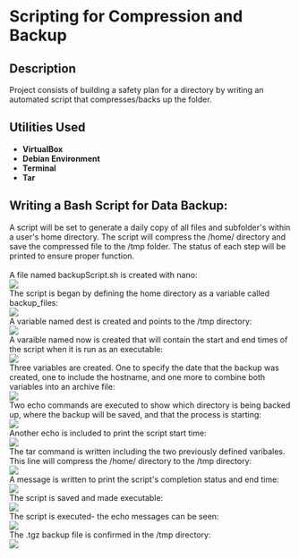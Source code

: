 <h1>Scripting for Compression and Backup</h1>

<h2>Description</h2>
Project consists of building a safety plan for a directory by writing an automated script that compresses/backs up the folder.
<br />


<h2>Utilities Used</h2>

- <b>VirtualBox</b>
- <b>Debian Environment</b>
- <b>Terminal</b>
- <b>Tar</b>


<h2>Writing a Bash Script for Data Backup:</h2>
A script will be set to generate a daily copy of all files and subfolder's within a user's home directory. The script will compress the /home/ directory and save the compressed file to the /tmp folder. The status of each step will be printed to ensure proper function.
<br />
<br />
A file named backupScript.sh is created with nano:<br/>
<img src="https://imagizer.imageshack.com/img922/8346/UEd29i.png"
<br />
<br />
The script is began by defining the home directory as a variable called backup_files:<br/>
<img src="https://imagizer.imageshack.com/img922/9461/t4xebf.png"
<br />
<br />
A variable named dest is created and points to the /tmp directory:<br/>
<img src="https://imagizer.imageshack.com/img924/7665/AOipGv.png"
<br />
<br />
A varaible named now is created that will contain the start and end times of the script when it is run as an executable:<br/>
<img src="https://imagizer.imageshack.com/img924/3158/qIlS48.png"
<br />
<br />
Three variables are created. One to specify the date that the backup was created, one to include the hostname, and one more to combine both variables into an archive file:<br/>
<img src="https://imagizer.imageshack.com/img923/7281/vWuE6D.png"
<br />
<br />
Two echo commands are executed to show which directory is being backed up, where the backup will be saved, and that the process is starting:<br/>
<img src="https://imagizer.imageshack.com/img922/1235/LBLerf.png"
<br />
<br />
Another echo is included to print the script start time:<br/>
<img src="https://imagizer.imageshack.com/img924/8831/pNtjv1.png"
<br />
<br />
The tar command is written including the two previously defined varibales. This line will compress the /home/ directory to the /tmp directory:<br/>
<img src="https://imagizer.imageshack.com/img922/3484/nk6lBl.png"
<br />
<br />
A message is written to print the script's completion status and end time:<br/>
<img src="https://imagizer.imageshack.com/img922/7481/vMcYq3.png"
<br />
<br />
The script is saved and made executable:<br/>
<img src="https://imagizer.imageshack.com/img924/9684/ezTNHm.png"
<br />
<br />
The script is executed- the echo messages can be seen:<br/>
<img src="https://imagizer.imageshack.com/img924/7284/qH3szp.png"
<br />
<br />
The .tgz backup file is confirmed in the /tmp directory:<br/>
<img src="https://imagizer.imageshack.com/img924/8940/Sy0cTu.png"
<br />
<br />

<!--
 ```diff
- text in red
+ text in green
! text in orange
# text in gray
@@ text in purple (and bold)@@
```
--!>
